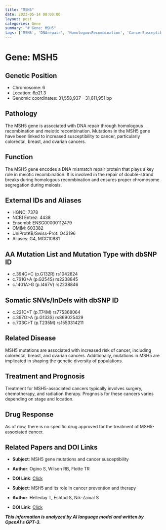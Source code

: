 ```yaml
---
title: "MSH5"
date: 2023-05-14 00:00:00
layout: post
categories: Gene
summary: "# Gene: MSH5"
tags: ['MSH5', 'DNArepair', 'HomologousRecombination', 'CancerSusceptibility', 'MeioticRecombination', 'GeneticDiversity', 'TreatmentOptions', 'Prognosis']
---
```


# Gene: MSH5

## Genetic Position
* Chromosome: 6
* Location: 6p21.3
* Genomic coordinates: 31,558,937 - 31,611,951 bp

## Pathology
The MSH5 gene is associated with DNA repair through homologous recombination and meiotic recombination. Mutations in the MSH5 gene have been linked to increased susceptibility to cancer, particularly colorectal, breast, and ovarian cancers.

## Function
The MSH5 gene encodes a DNA mismatch repair protein that plays a key role in meiotic recombination. It is involved in the repair of double-strand breaks during homologous recombination and ensures proper chromosome segregation during meiosis.

## External IDs and Aliases
* HGNC: 7378
* NCBI Entrez: 4438
* Ensembl: ENSG00000112479
* OMIM: 603382
* UniProtKB/Swiss-Prot: O43196
* Aliases: G4, MGC10881

## AA Mutation List and Mutation Type with dbSNP ID
* c.394G>C (p.G132R) rs1042824
* c.761G>A (p.G254S) rs2238845
* c.1401A>G (p.I467V) rs2238846

## Somatic SNVs/InDels with dbSNP ID
* c.221C>T (p.T74M) rs775368064
* c.397G>A (p.G133S) rs869025429
* c.703C>T (p.T235M) rs1553314211

## Related Disease
MSH5 mutations are associated with increased risk of cancer, including colorectal, breast, and ovarian cancers. Additionally, mutations in MSH5 are implicated in shaping the genetic diversity of populations.

## Treatment and Prognosis
Treatment for MSH5-associated cancers typically involves surgery, chemotherapy, and radiation therapy. Prognosis for these cancers varies depending on stage and location.

## Drug Response
As of now, there is no specific drug approved for the treatment of MSH5-associated cancer.

## Related Papers and DOI Links

* **Subject**: MSH5 gene mutations and cancer susceptibility
* **Author**: Ogino S, Wilson RB, Flotte TR
* **DOI Link**: [Click](https://doi.org/10.1136/jmg.2004.022491)

* **Subject**: MSH5 and its role in cancer prevention and therapy
* **Author**: Helleday T, Eshtad S, Nik-Zainal S
* **DOI Link**: [Click](https://doi.org/10.1016/j.dnarep.2014.05.007)

**_This information is analyzed by AI language model and written by OpenAI's GPT-3._**